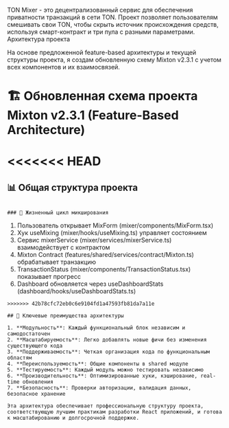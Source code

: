 
TON Mixer - это децентрализованный сервис для обеспечения приватности транзакций в сети TON. Проект позволяет пользователям смешивать свои TON, чтобы скрыть источник происхождения средств, используя смарт-контракт и три пула с разными параметрами. 
Архитектура проекта 

На основе предложенной feature-based архитектуры и текущей структуры проекта, я создам обновленную схему Mixton v2.3.1 с учетом всех компонентов и их взаимосвязей.

# 🏗️ Обновленная схема проекта Mixton v2.3.1 (Feature-Based Architecture)

<<<<<<< HEAD
=======
## 📊 Общая структура проекта

```

### 🔄 Жизненный цикл микширования

```
1. Пользователь открывает MixForm (mixer/components/MixForm.tsx)
2. Хук useMixing (mixer/hooks/useMixing.ts) управляет состоянием
3. Сервис mixerService (mixer/services/mixerService.ts) взаимодействует с контрактом
4. Mixton Contract (features/shared/services/contract/Mixton.ts) обрабатывает транзакцию
5. TransactionStatus (mixer/components/TransactionStatus.tsx) показывает прогресс
6. Dashboard обновляется через useDashboardStats (dashboard/hooks/useDashboardStats.ts)
```
>>>>>>> 42b78cfc72eb0c6e9104fd1a47593fb81da7a11e

## 🎯 Ключевые преимущества архитектуры

1. **Модульность**: Каждый функциональный блок независим и самодостаточен
2. **Масштабируемость**: Легко добавлять новые фичи без изменения существующего кода
3. **Поддерживаемость**: Четкая организация кода по функциональным областям
4. **Переиспользуемость**: Общие компоненты в shared модуле
5. **Тестируемость**: Каждый модуль можно тестировать независимо
6. **Производительность**: Оптимизированные хуки, кэширование, real-time обновления
7. **Безопасность**: Проверки авторизации, валидация данных, безопасное хранение

Эта архитектура обеспечивает профессиональную структуру проекта, соответствующую лучшим практикам разработки React приложений, и готова к масштабированию и долгосрочной поддержке.
